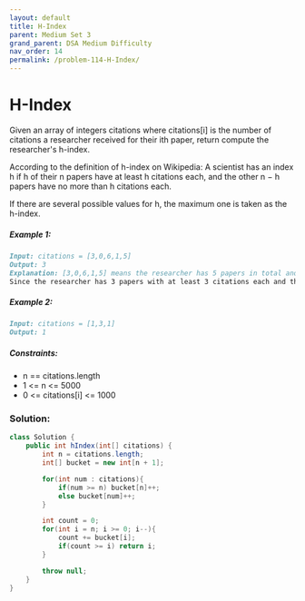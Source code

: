 ```yaml
---
layout: default
title: H-Index
parent: Medium Set 3
grand_parent: DSA Medium Difficulty
nav_order: 14
permalink: /problem-114-H-Index/
---
```

# H-Index
Given an array of integers citations where citations[i] is the number of citations a researcher received for their ith paper, return compute the researcher's h-index.

According to the definition of h-index on Wikipedia: A scientist has an index h if h of their n papers have at least h citations each, and the other n − h papers have no more than h citations each.

If there are several possible values for h, the maximum one is taken as the h-index.

##### Example 1:
```markdown
Input: citations = [3,0,6,1,5]
Output: 3
Explanation: [3,0,6,1,5] means the researcher has 5 papers in total and each of them had received 3, 0, 6, 1, 5 citations respectively.
Since the researcher has 3 papers with at least 3 citations each and the remaining two with no more than 3 citations each, their h-index is 3.
```
##### Example 2:
```markdown
Input: citations = [1,3,1]
Output: 1
```
##### Constraints:
* n == citations.length
* 1 <= n <= 5000
* 0 <= citations[i] <= 1000

### Solution: 
```java
class Solution {
    public int hIndex(int[] citations) {
        int n = citations.length;
        int[] bucket = new int[n + 1];

        for(int num : citations){
            if(num >= n) bucket[n]++;
            else bucket[num]++;
        }

        int count = 0;
        for(int i = n; i >= 0; i--){
            count += bucket[i];
            if(count >= i) return i;
        }

        throw null;
    }
}
```